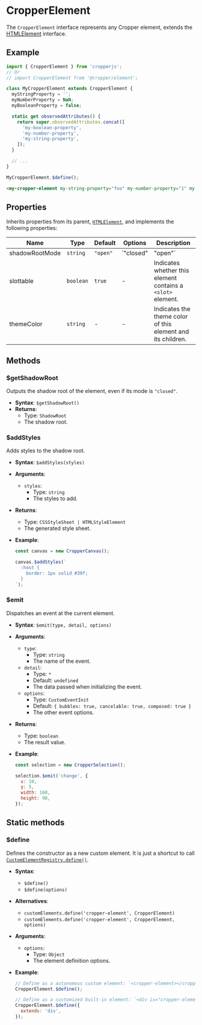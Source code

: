 # CropperElement

The `CropperElement` interface represents any Cropper element, extends the [HTMLElement](https://developer.mozilla.org/en-US/docs/Web/API/HTMLElement) interface.

## Example

```js
import { CropperElement } from 'cropperjs';
// Or
// import CropperElement from '@cropper/element';

class MyCropperElement extends CropperElement {
  myStringProperty = '';
  myNumberProperty = NaN;
  myBooleanProperty = false;

  static get observedAttributes() {
    return super.observedAttributes.concat([
      'my-boolean-property',
      'my-number-property',
      'my-string-property',
    ]);
  }

  // ...
}

MyCropperElement.$define();
```

```html
<my-cropper-element my-string-property="foo" my-number-property="1" my-boolean-property></my-cropper-element>
```

## Properties

Inherits properties from its parent, [`HTMLElement`](https://developer.mozilla.org/en-US/docs/Web/API/HTMLElement), and implements the following properties:

| Name | Type | Default | Options | Description |
| --- | --- | --- | --- | --- |
| shadowRootMode | `string` | `"open"` | `"closed" | "open"` | Indicates the encapsulation mode for the shadow DOM tree. |
| slottable | `boolean` | `true` | - | Indicates whether this element contains a `<slot>` element. |
| themeColor | `string` | - | - | Indicates the theme color of this element and its children. |

## Methods

### $getShadowRoot

Outputs the shadow root of the element, even if its mode is `"closed"`.

- **Syntax**: `$getShadowRoot()`
- **Returns**:
  - Type: `ShadowRoot`
  - The shadow root.

### $addStyles

Adds styles to the shadow root.

- **Syntax**: `$addStyles(styles)`
- **Arguments**:
  - `styles`:
    - Type: `string`
    - The styles to add.
- **Returns**:
  - Type: `CSSStyleSheet | HTMLStyleElement`
  - The generated style sheet.
- **Example**:

  ```js
  const canvas = new CropperCanvas();

  canvas.$addStyles(`
    :host {
      border: 1px solid #39f;
    }
  `);
  ```

### $emit

Dispatches an event at the current element.

- **Syntax**: `$emit(type, detail, options)`
- **Arguments**:
  - `type`:
    - Type: `string`
    - The name of the event.
  - `detail`:
    - Type: `*`
    - Default: `undefined`
    - The data passed when initializing the event.
  - `options`:
    - Type: `CustomEventInit`
    - Default: `{ bubbles: true, cancelable: true, composed: true }`
    - The other event options.
- **Returns**:
  - Type: `boolean`
  - The result value.
- **Example**:

  ```js
  const selection = new CropperSelection();

  selection.$emit('change', {
    x: 10,
    y: 5,
    width: 160,
    height: 90,
  });
  ```

## Static methods

### $define

Defines the constructor as a new custom element. It is just a shortcut to call [`CustomElementRegistry.define()`](https://developer.mozilla.org/en-US/docs/Web/API/CustomElementRegistry/define).

- **Syntax**:
  - `$define()`
  - `$define(options)`
- **Alternatives**:
  - `customElements.define('cropper-element', CropperElement)`
  - `customElements.define('cropper-element', CropperElement, options)`
- **Arguments**:
  - `options`:
    - Type: `Object`
    - The element definition options.
- **Example**:

  ```js
  // Define as a autonomous custom element: `<cropper-element></cropper-element>`.
  CropperElement.$define();

  // Define as a customized built-in element: `<div is="cropper-element"></div>`.
  CropperElement.$define({
    extends: 'div',
  });
  ```
